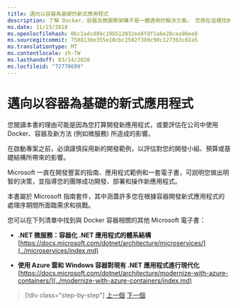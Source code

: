 ```yaml
---
title: 邁向以容器為基礎的新式應用程式
description: 了解 Docker、容器及微服務架構不是一體適用的解決方案。 您將在這裡找到一些可協助您做出決定的參考。
ms.date: 11/23/2018
ms.openlocfilehash: 0bc1adcd89c19b512032ee8fdf1a6e28cea96ee8
ms.sourcegitcommit: 7588136e355e10cbc2582f389c90c127363c02a5
ms.translationtype: MT
ms.contentlocale: zh-TW
ms.lasthandoff: 03/14/2020
ms.locfileid: "72770699"
---
```

# <a name="road-to-modern-applications-based-on-containers"></a>邁向以容器為基礎的新式應用程式

您閱讀本書的理由可能是因為您打算開發新應用程式，或要評估在公司中使用 Docker、容器及新方法 (例如微服務) 所造成的影響。

在啟動專案之前，必須謹慎採用新的開發範例，以評估對您的開發小組、預算或基礎結構所帶來的影響。

Microsoft 一直在開發豐富的指南、應用程式範例和一套電子書，可説明您做出明智的決策，並指導您的團隊成功開發、部署和操作新應用程式。

本書屬於 Microsoft 指南套件，其中涵蓋許多您在根據容器開發新式應用程式的處理序期間所面臨需求和挑戰。

您可以在下列清單中找到與 Docker 容器相關的其他 Microsoft 電子書：

- **.NET 微服務：容器化 .NET 應用程式的體系結構** \
  [https://docs.microsoft.com/dotnet/architecture/microservices/](../microservices/index.md)

- **使用 Azure 雲和 Windows 容器對現有 .NET 應用程式進行現代化** \
  [https://docs.microsoft.com/dotnet/architecture/modernize-with-azure-containers/](../modernize-with-azure-containers/index.md)

>[!div class="step-by-step"]
>[上一個](docker-containers-images-and-registries.md)
>[下一個](docker-application-lifecycle/index.md)
